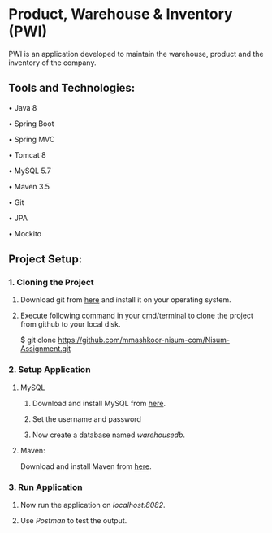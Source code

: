 
# Product, Warehouse &amp; Inventory (PWI)

 PWI is an application developed to maintain the warehouse, product and the inventory of the company. 

## Tools and Technologies:

•	Java 8

•	Spring Boot 

•	Spring MVC 

•	Tomcat 8

•	MySQL 5.7

•	Maven 3.5

•	Git

•	JPA

•	Mockito

## Project Setup:

### 1. Cloning the Project

  1) Download git from [here](https://git-scm.com/downloads) and install it on your operating system.

  2) Execute following command in your cmd/terminal to clone the project from github to your local disk.

        $ git clone https://github.com/mmashkoor-nisum-com/Nisum-Assignment.git
				
### 2. Setup Application
   1) MySQL
   
       1) Download and install MySQL from [here](https://www.mysql.com/downloads/).
       
       2) Set the username and password
       
       3) Now create a database named *warehousedb*.
  2) Maven:
  
       Download and install Maven from [here](https://maven.apache.org/download.cgi).

### 3. Run Application
       
  1) Now run the application on *localhost:8082*.
  
  2) Use *Postman* to test the output.
